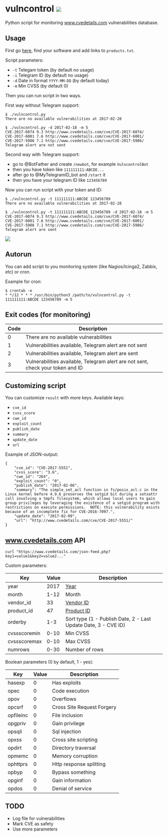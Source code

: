 vulncontrol ![](https://travis-ci.org/Amet13/vulncontrol.svg?branch=master)
===========
Python script for monitoring www.cvedetails.com vulnerabilities database.

Usage
-----

First go [here](https://www.cvedetails.com/product-search.php), find your software and add links to `products.txt`.

Script parameters:
* `-t` Telegam token (by default no usage)
* `-i` Telegram ID (by default no usage)
* `-d` Date in format `YYYY-MM-DD` (by default today)
* `-m` Min CVSS (by default 0)

Then you can run script in two ways.

First way without Telegram support:
```
$ ./vulncontrol.py
There are no available vulnerabilities at 2017-02-28

$ ./vulncontrol.py -d 2017-02-18 -m 5
CVE-2017-6074 9.3 http://www.cvedetails.com/cve/CVE-2017-6074/
CVE-2017-6001 7.6 http://www.cvedetails.com/cve/CVE-2017-6001/
CVE-2017-5986 7.1 http://www.cvedetails.com/cve/CVE-2017-5986/
Telegram alert are not sent
```

Second way with Telegram support:
* go to @BotFather and create `/newbot`, for example `VulncontrolBot`
* then you have token like `111111111:ABCDE...`
* after go to @MyTelegramID_bot and `/start` it
* then you have your telegram ID like `123456789`

Now you can run script with your token and ID:
```
$ ./vulncontrol.py -t 111111111:ABCDE 123456789
There are no available vulnerabilities at 2017-02-28

$ ./vulncontrol.py -t 111111111:ABCDE 123456789 -d 2017-02-18 -m 5
CVE-2017-6074 9.3 http://www.cvedetails.com/cve/CVE-2017-6074/
CVE-2017-6001 7.6 http://www.cvedetails.com/cve/CVE-2017-6001/
CVE-2017-5986 7.1 http://www.cvedetails.com/cve/CVE-2017-5986/
Telegram alert are sent
```

![](https://raw.githubusercontent.com/Amet13/vulncontrol/master/tscreen.png)

Autorun
-------

You can add script to you monitoring system (like Nagios/Icinga2, Zabbix, etc) or cron.

Example for cron:
```
$ crontab -e
* */12 * * * /usr/bin/python3 /path/to/vulncontrol.py -t 111111111:ABCDE 123456789 -m 5
```

Exit codes (for monitoring)
---------------------------

| Code | Description                                                                     |
| ---- | ------------------------------------------------------------------------------- |
| 0    | There are no available vulnerabilities                                          |
| 1    | Vulnerabilities available, Telegram alert are not sent                          |
| 2    | Vulnerabilities available, Telegram alert are sent                              |
| 3    | Vulnerabilities available, Telegram alert are not sent, check your token and ID |

Customizing script
------------------

You can customize `result` with more keys.
Available keys:
* `cve_id`
* `cvss_score`
* `cwe_id`
* `exploit_count`
* `publish_date`
* `summary`
* `update_date`
* `url`

Example of JSON-output:
```
{
	"cve_id": "CVE-2017-5551",
	"cvss_score": "3.6",
	"cwe_id": "264",
    "exploit_count": "0",
    "publish_date": "2017-02-06",
    "summary": "The simple_set_acl function in fs/posix_acl.c in the Linux kernel before 4.9.6 preserves the setgid bit during a setxattr call involving a tmpfs filesystem, which allows local users to gain group privileges by leveraging the existence of a setgid program with restrictions on execute permissions.  NOTE: this vulnerability exists because of an incomplete fix for CVE-2016-7097.",
    "update_date": "2017-02-09",
    "url": "http://www.cvedetails.com/cve/CVE-2017-5551/"
}
```

www.cvedetails.com API
----------------------
```
curl "https://www.cvedetails.com/json-feed.php?key1=value1&key2=value2..."
```

Custom parameters:

| Key          | Value | Description                                                    |
| ------------ | ----- | -------------------------------------------------------------- |
| year         | 2017  | [Year](http://www.cvedetails.com/browse-by-date.php)           |
| month        | 1-12  | Month                                                          |
| vendor_id    | 33    | [Vendor ID](http://www.cvedetails.com/vendor.php)              |
| product_id   | 47    | [Product ID](http://www.cvedetails.com/product-list.php)       |
| orderby      | 1-3   | Sort type (1 - Publish Date, 2 - Last Update Date, 3 - CVE ID) |
| cvssscoremin | 0-10  | Min CVSS                                                       |
| cvssscoremax | 0-10  | Max CVSS                                                       |
| numrows      | 0-30  | Number of rows                                                 |

Boolean parameters (0 by default, 1 - yes):

| Key       | Value | Description                |
| --------- | ----- | -------------------------- |
| hasexp    | 0     | Has exploits               |
| opec      | 0     | Code execution             |
| opov      | 0     | Overflows                  |
| opcsrf    | 0     | Cross Site Request Forgery |
| opfileinc | 0     | File inclusion             |
| opgpriv   | 0     | Gain privilege             |
| opsqli    | 0     | Sql injection              |
| opxss     | 0     | Cross site scripting       |
| opdirt    | 0     | Directory traversal        |
| opmemc    | 0     | Memory corruption          |
| ophttprs  | 0     | Http response splitting    |
| opbyp     | 0     | Bypass something           |
| opginf    | 0     | Gain information           |
| opdos     | 0     | Denial of service          |

TODO
----
* Log file for vulnerabilities
* Mark CVE as safety
* Use more parameters